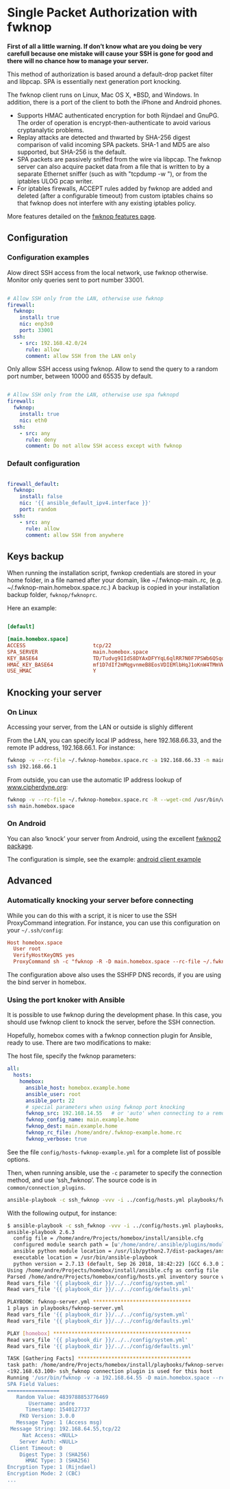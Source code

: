 # Single Packet Authorization with fwknop

__First of all a little warning. If don’t know what are you doing
be very carefull because one mistake will cause your SSH is gone
for good and there will no chance how to manage your server.__

This method of authorization is based around a default-drop packet
filter and libpcap. SPA is essentially next generation port
knocking.

The fwknop client runs on Linux, Mac OS X, *BSD, and Windows.
In addition, there is a port of the client to both the iPhone and Android phones.

- Supports HMAC authenticated encryption for both Rijndael and
  GnuPG. The order of operation is encrypt-then-authenticate to avoid
  various cryptanalytic problems.
- Replay attacks are detected and thwarted by SHA-256 digest
  comparison of valid incoming SPA packets. SHA-1 and MD5 are also
  supported, but SHA-256 is the default.
- SPA packets are passively sniffed from the wire via libpcap. The
  fwknop server can also acquire packet data from a file that is
  written to by a separate Ethernet sniffer (such as with "tcpdump -w
  <file>"), or from the iptables ULOG pcap writer.
- For iptables firewalls, ACCEPT rules added by fwknop are added and
  deleted (after a configurable timeout) from custom iptables chains
  so that fwknop does not interfere with any existing iptables policy.


More features detailed on the
[fwknop features page](https://www.cipherdyne.org/fwknop/docs/features.html).

## Configuration

### Configuration examples

Alow direct SSH access from the local network, use fwknop otherwise.
Monitor only queries sent to port number 33001.

```yaml

# Allow SSH only from the LAN, otherwise use fwknop
firewall:
  fwknop:
    install: true
    nic: enp3s0
    port: 33001
  ssh:
    - src: 192.168.42.0/24
      rule: allow
      comment: allow SSH from the LAN only
```

Only allow SSH access using fwknop.
Allow to send the query to a random port number, between 10000 and 65535 by default.

```yaml

# Allow SSH only from the LAN, otherwise use spa fwknopd
firewall:
  fwknop:
    install: true
    nic: eth0
  ssh:
    - src: any
      rule: deny
      comment: Do not allow SSH access except with fwknop
```

### Default configuration

```yaml

firewall_default:
  fwknop:
    install: false
    nic: '{{ ansible_default_ipv4.interface }}'
    port: random
  ssh:
    - src: any
      rule: allow
      comment: allow SSH from anywhere
```

## Keys backup

When running the installation script, fwnkop credentials are stored in
your home folder, in a file named after your domain, like ~/.fwknop-main.<domain>.rc,
(e.g. ~/.fwknop-main.homebox.space.rc.)
A backup is copied in your installation backup folder, `fwknop/fwknoprc`.

Here an example:

```ini

[default]

[main.homebox.space]
ACCESS                      tcp/22
SPA_SERVER                  main.homebox.space
KEY_BASE64                  TD/Tudvg9IIdS8DYAxDFYYqL6qlRR7N0F7PSWb6QSqo=
HMAC_KEY_BASE64             mf1D7dIf2mMqgvnmeB8EosVDIEMlbHqJ1oKnW4TMmVWh4G7LHBbNzkBDvI+vw3f7TtdJYkYEjpc3JrHgA0QXYw==
USE_HMAC                    Y

```

## Knocking your server

### On Linux

Accessing your server, from the LAN or outside is slighly different

From the LAN, you can specify local IP address, here 192.168.66.33,
and the remote IP address, 192.168.66.1. For instance:

```sh
fwknop -v --rc-file ~/.fwknop-homebox.space.rc -a 192.168.66.33 -n main.homebox.space -D 192.168.66.1
ssh 192.168.66.1
```

From outside, you can use the automatic IP address lookup of www.cipherdyne.org:

```sh
fwknop -v --rc-file ~/.fwknop-homebox.space.rc -R --wget-cmd /usr/bin/wget -n main.homebox.space
ssh main.homebox.space
```

### On Android

You can also ‘knock’ your server from Android, using the excellent
[fwknop2 package](https://play.google.com/store/apps/details?id=org.cipherdyne.fwknop2).

The configuration is simple, see the example: [android client example](img/fwknop/android-client.png)

## Advanced

### Automatically knocking your server before connecting

While you can do this with a script, it is nicer to use the SSH ProxyCommand integration.
For instance, you can use this configuration on your `~/.ssh/config`:

```conf
Host homebox.space
  User root
  VerifyHostKeyDNS yes
  ProxyCommand sh -c "fwknop -R -D main.homebox.space --rc-file ~/.fwknop-homebox.space.rc -n main.homebox.space ; /bin/nc %h %p"

```

The configuration above also uses the SSHFP DNS records, if you are using the bind server in homebox.

### Using the port knoker with Ansible

It is possible to use fwknop during the development phase.
In this case, you should use fwknop client to knock the server, before the SSH connection.

Hopefully, homebox comes with a fwknop connection plugin for Ansible, ready to use.
There are two modifications to make:

The host file, specify the fwknop parameters:
```yaml
all:
  hosts:
    homebox:
      ansible_host: homebox.example.home
      ansible_user: root
      ansible_port: 22
      # special parameters when using fwknop port knocking
      fwknop_src: 192.168.14.55   # or 'auto' when connecting to a remote host over internet.
      fwknop_config_name: main.example.home
      fwknop_dest: main.example.home
      fwknop_rc_file: /home/andre/.fwknop-example.home.rc
      fwknop_verbose: true
```
See the file `config/hosts-fwknop-example.yml` for a complete list of possible options.

Then, when running ansible, use the `-c` parameter to specify the connection method, and use ‘ssh_fwknop’.
The source code is in `common/connection_plugins`.

```sh
ansible-playbook -c ssh_fwknop -vvv -i ../config/hosts.yml playbooks/fwknop-server.yml
```

With the following output, for instance:

```sh
$ ansible-playbook -c ssh_fwknop -vvv -i ../config/hosts.yml playbooks/fwknop-server.yml
ansible-playbook 2.6.3
  config file = /home/andre/Projects/homebox/install/ansible.cfg
  configured module search path = [u'/home/andre/.ansible/plugins/modules', u'/usr/share/ansible/plugins/modules']
  ansible python module location = /usr/lib/python2.7/dist-packages/ansible
  executable location = /usr/bin/ansible-playbook
  python version = 2.7.13 (default, Sep 26 2018, 18:42:22) [GCC 6.3.0 20170516]
Using /home/andre/Projects/homebox/install/ansible.cfg as config file
Parsed /home/andre/Projects/homebox/config/hosts.yml inventory source with yaml plugin
Read vars_file '{{ playbook_dir }}/../../config/system.yml'
Read vars_file '{{ playbook_dir }}/../../config/defaults.yml'

PLAYBOOK: fwknop-server.yml ********************************
1 plays in playbooks/fwknop-server.yml
Read vars_file '{{ playbook_dir }}/../../config/system.yml'
Read vars_file '{{ playbook_dir }}/../../config/defaults.yml'

PLAY [homebox] *********************************************
Read vars_file '{{ playbook_dir }}/../../config/system.yml'
Read vars_file '{{ playbook_dir }}/../../config/defaults.yml'

TASK [Gathering Facts] *************************************
task path: /home/andre/Projects/homebox/install/playbooks/fwknop-server.yml:4
<192.168.63.100> ssh_fwknop connection plugin is used for this host
Running '/usr/bin/fwknop -v -a 192.168.64.55 -D main.homebox.space --rc-file /home/andre/.fwknop-homebox.space.rc -n main.homebox.space
SPA Field Values:
=================
   Random Value: 4839788853776469
       Username: andre
      Timestamp: 1540127737
    FKO Version: 3.0.0
   Message Type: 1 (Access msg)
 Message String: 192.168.64.55,tcp/22
     Nat Access: <NULL>
    Server Auth: <NULL>
 Client Timeout: 0
    Digest Type: 3 (SHA256)
      HMAC Type: 3 (SHA256)
Encryption Type: 1 (Rijndael)
Encryption Mode: 2 (CBC)
...

```
